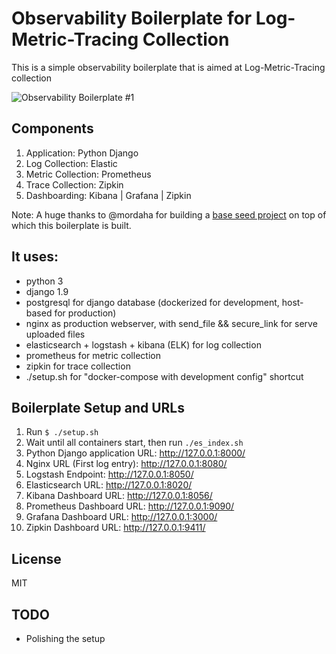 # Observability Boilerplate for Log-Metric-Tracing Collection

This is a simple observability boilerplate that is aimed at Log-Metric-Tracing collection

![Observability Boilerplate #1](https://github.com/mStakx/observability-boilerplate1/blob/master/boilerplate.png)

## Components
1. Application:	Python Django
2. Log Collection: Elastic
3. Metric Collection: Prometheus
4. Trace Collection: Zipkin
5. Dashboarding: Kibana | Grafana | Zipkin

Note: A huge thanks to @mordaha for building a [base seed project](https://github.com/mordaha/django-docker-seed) on top of which this boilerplate is built.

## It uses:

- python 3
- django 1.9
- postgresql for django database (dockerized for development, host-based for production)
- nginx as production webserver, with send_file && secure_link for serve uploaded files
- elasticsearch + logstash + kibana (ELK) for log collection
- prometheus for metric collection
- zipkin for trace collection
- ./setup.sh for "docker-compose with development config" shortcut

## Boilerplate Setup and URLs

01. Run `$ ./setup.sh`
02. Wait until all containers start, then run `./es_index.sh`
03. Python Django application URL:	http://127.0.0.1:8000/
04. Nginx URL (First log entry):	http://127.0.0.1:8080/
05. Logstash Endpoint:				http://127.0.0.1:8050/
06. Elasticsearch URL:				http://127.0.0.1:8020/
07. Kibana Dashboard URL:			http://127.0.0.1:8056/
08. Prometheus Dashboard URL:		http://127.0.0.1:9090/
09. Grafana Dashboard URL:			http://127.0.0.1:3000/
10. Zipkin Dashboard URL:			http://127.0.0.1:9411/

## License

MIT

## TODO

- Polishing the setup
